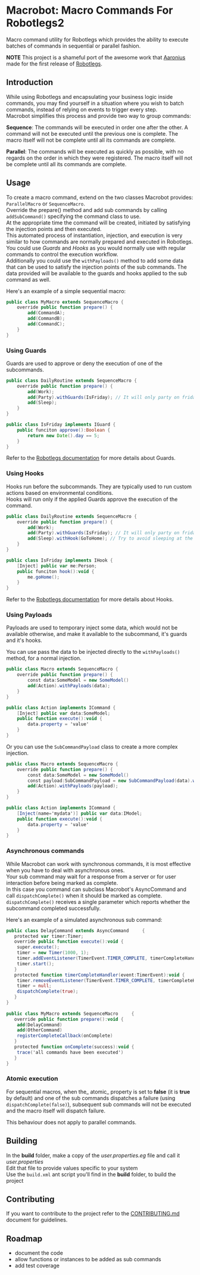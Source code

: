 # Macrobot: Macro Commands For Robotlegs2

Macro command utility for Robotlegs which provides the ability to execute batches of commands in sequential or parallel fashion.

**NOTE** This project is a shameful port of the awesome work that [Aaronius](https://github.com/Aaronius) made for the first release of [Robotlegs](http://www.robotlegs.org/).

## Introduction

While using Robotlegs and encapsulating your business logic inside commands, you may find yourself in a situation where you wish to batch commands, instead of relying on events to trigger every step.  
Macrobot simplifies this process and provide two way to group commands:

**Sequence**: The commands will be executed in order one after the other. A command will not be executed until the previous one is complete. The macro itself will not be complete until all its commands are complete.

**Parallel**: The commands will be executed as quickly as possible, with no regards on the order in which they were registered. The macro itself will not be complete until all its commands are complete.

## Usage

To create a macro command, extend on the two classes Macrobot provides: `ParallelMacro` or `SequenceMacro`.  
Override the prepare() method and add sub commands by calling `addSubCommand()` specifying the command class to use.  
At the appropriate time the command will be created, initiated by satisfying the injection points and then executed.  
This automated process of instantiation, injection, and execution is very similar to how commands are normally prepared and executed in Robotlegs.  
You could use _Guards_ and _Hooks_ as you would normally use with regular commands to control the execution workflow.  
Additionally you could use the `withPayloads()` method to add some data that can be used to satisfy the injection points of the sub commands. The data provided will be available to the guards and hooks applied to the sub command as well.

Here's an example of a simple sequential macro:
```ActionScript
public class MyMacro extends SequenceMacro {
	override public function prepare() {
		add(CommandA);
		add(CommandB);
		add(CommandC);
	}
}
```

### Using Guards

Guards are used to approve or deny the execution of one of the subcommands.

```ActionScript
public class DailyRoutine extends SequenceMacro {
	override public function prepare() {
		add(Work);
		add(Party).withGuards(IsFriday); // It will only party on fridays
		add(Sleep);
	}
}

public class IsFriday implements IGuard {
	public funciton approve():Boolean {
		return new Date().day == 5;
	}
}
```
Refer to the [Robotlegs documentation](https://github.com/robotlegs/robotlegs-framework/blob/master/src/robotlegs/bender/framework/readme-guards.md) for more details about Guards.

### Using Hooks

Hooks run before the subcommands. They are typically used to run custom actions based on environmental conditions.  
Hooks will run only if the applied Guards approve the execution of the command.

```ActionScript
public class DailyRoutine extends SequenceMacro {
	override public function prepare() {
		add(Work);
		add(Party).withGuards(IsFriday); // It will only party on fridays
		add(Sleep).withHook(GoToHome); // Try to avoid sleeping at the office or the pub
	}
}

public class IsFriday implements IHook {
	[Inject] public var me:Person;
	public funciton hook():void {
		me.goHome();
	}
}
```
Refer to the [Robotlegs documentation](https://github.com/robotlegs/robotlegs-framework/blob/master/src/robotlegs/bender/framework/readme-hooks.md) for more details about Hooks.


### Using Payloads

Payloads are used to temporary inject some data, which would not be available otherwise, and make it available to the subcommand, it's guards and it's hooks.  

You can use pass the data to be injected directly to the `withPayloads()` method, for a normal injection.
```ActionScript
public class Macro extends SequenceMacro {
	override public function prepare() {
		const data:SomeModel = new SomeModel()
		add(Action).withPayloads(data);
	}
}

public class Action implements ICommand {
	[Inject] public var data:SomeModel;
	public function execute():void {
		data.property = 'value'
	}
}
```

Or you can use the `SubCommandPayload` class to create a more complex injection.
```ActionScript
public class Macro extends SequenceMacro {
	override public function prepare() {
		const data:SomeModel = new SomeModel()
		const payload:SubCommandPayload = new SubCommandPayload(data).withName('mydata').ofClass(IModel)
		add(Action).withPayloads(payload);
	}
}

public class Action implements ICommand {
	[Inject(name='mydata')] public var data:IModel;
	public function execute():void {
		data.property = 'value'
	}
}
```

### Asynchronous commands

While Macrobot can work with synchronous commands, it is most effective when you have to deal with asynchronous ones.  
Your sub command may wait for a response from a server or for user interaction before being marked as complete.  
In this case you command can subclass Macrobot's AsyncCommand and call `dispatchComplete()` when it should be marked as complete.  
`dispatchComplete()` receives a single parameter which reports whether the subcommand completed successfully.

Here's an example of a simulated asynchronous sub command:
```ActionScript
public class DelayCommand extends AsyncCommand     {
   protected var timer:Timer;
   override public function execute():void {
   	super.execute();
   	timer = new Timer(1000, 1);
   	timer.addEventListener(TimerEvent.TIMER_COMPLETE, timerCompleteHandler);
   	timer.start();
   }
   protected function timerCompleteHandler(event:TimerEvent):void {
   	timer.removeEventListener(TimerEvent.TIMER_COMPLETE, timerCompleteHandler);
   	timer = null;
   	dispatchComplete(true);
   }
}
   
public class MyMacro extends SequenceMacro     {
   override public function prepare():void {
   	add(DelayCommand)
   	add(OtherCommand)
   	registerCompleteCallback(onComplete)
   }
   protected function onComplete(success):void {
   	trace('all commands have been executed')
   }
}
```

### Atomic execution

For sequential macros, when the_ atomic_ property is set to **false** (it is **true** by default) and one of the sub commands dispatches a failure (using `dispatchComplete(false)`), subsequent sub commands will not be executed and the macro itself will dispatch failure.

This behaviour does not apply to parallel commands.

## Building

In the **build** folder, make a copy of the _user.properties.eg_ file and call it _user.properties_  
Edit that file to provide values specific to your system  
Use the `build.xml` ant script you'll find in the **build** folder, to build the project

## Contributing

If you want to contribute to the project refer to the [CONTRIBUTING.md](CONTRIBUTING.md) document for guidelines.

## Roadmap

* document the code
* allow functions or instances to be added as sub commands
* add test coverage
